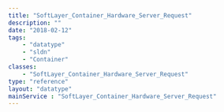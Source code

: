```yaml
---
title: "SoftLayer_Container_Hardware_Server_Request"
description: ""
date: "2018-02-12"
tags:
    - "datatype"
    - "sldn"
    - "Container"
classes:
    - "SoftLayer_Container_Hardware_Server_Request"
type: "reference"
layout: "datatype"
mainService : "SoftLayer_Container_Hardware_Server_Request"
---
```

